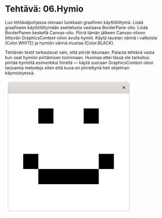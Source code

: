 # Tehtävä: 06.Hymio

Luo tehtäväpohjassa olevaan luokkaan graafinen käyttöliittymä. Lisää 
graafiseen käyttöliittymään asettelusta vastaava BorderPane-olio. Lisää 
BorderPanen keskellä Canvas-olio. Piirrä tämän jälkeen Canvas-olioon 
liittyvän GraphicsContext-olion avulla hymiö. Käytä taustan värinä i
valkoista (Color.WHITE) ja hymiön värinä mustaa (Color.BLACK).

Tehtävän testit tarkastavat vain, että piirrät ikkunaan. Palauta tehtävä 
vasta kun saat hymiön piirtämisen toimimaan. Huomaa ettei tässä ole 
tarkoitus piirtää hymiötä esimerkiksi hiirellä — käytä suoraan 
GraphicsContext-olion tarjoamia metodeja siten että kuva on piirrettynä 
heti ohjelman käynnistyessä.

![Hymiö](hymio.png)
